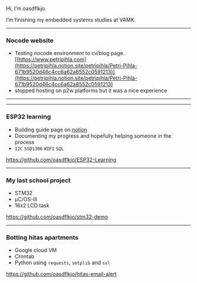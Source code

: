Hi, I’m oasdflkjo.

I’m finishing my embedded systems studies at VAMK.

---

### Nocode website

- Testing nocode environment to cv/blog page.
[[https://www.petripihla.com](https://petripihla.notion.site/petripihla/Petri-Pihla-671b9520d46c4cc6a62a8552c0591213)](https://petripihla.notion.site/petripihla/Petri-Pihla-671b9520d46c4cc6a62a8552c0591213)
- stopped hosting on p2w platforms but it was a nice experience

---
---

### ESP32 learning

- Building guide page on [notion](https://esp32-learning.notion.site/Documentation-on-learning-AZdelivery-ESP32-7c989c99efdb4e3baf163230b9445598)
- Documenting my progress and hopefully helping someone in the process
- `I2C` `SSD1306` `WIFI` `SQL`

https://github.com/oasdflkjo/ESP32-Learning

---

### My last school project
- STM32
- μC/OS-III
- 16x2 LCD task

https://github.com/oasdflkjo/stm32-demo

---

### Botting hitas apartments

- Google cloud VM
- Crontab
- Python using `requests`, `smtplib` and `ssl`

https://github.com/oasdflkjo/hitas-email-alert
<!---
oasdflkjo/oasdflkjo is a ✨ special ✨ repository because its `README.md` (this file) appears on your GitHub profile.
You can click the Preview link to take a look at your changes.
--->
